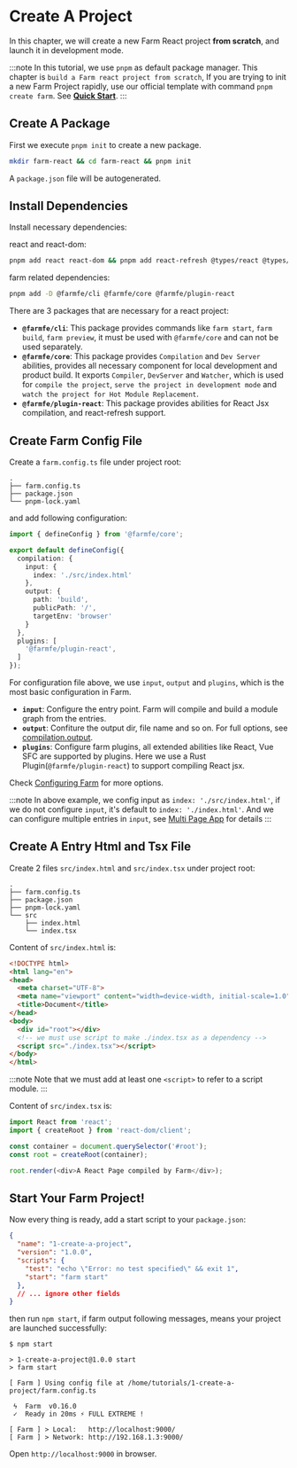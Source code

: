 # Create A Project
In this chapter, we will create a new Farm React project **from scratch**, and launch it in development mode.

:::note
In this tutorial, we use `pnpm` as default package manager. This chapter is `build a Farm react project from scratch`, If you are trying to init a new Farm Project rapidly, use our official template with command `pnpm create farm`. See **[Quick Start](/docs/quick-start)**.
:::

## Create A Package
First we execute `pnpm init` to create a new package.

```bash
mkdir farm-react && cd farm-react && pnpm init
```

A `package.json` file will be autogenerated.

## Install Dependencies
Install necessary dependencies:

react and react-dom:
```bash
pnpm add react react-dom && pnpm add react-refresh @types/react @types/react-dom -D
```

farm related dependencies:
```bash
pnpm add -D @farmfe/cli @farmfe/core @farmfe/plugin-react
```
There are 3 packages that are necessary for a react project:
* **`@farmfe/cli`**: This package provides commands like `farm start`, `farm build`, `farm preview`, it must be used with `@farmfe/core` and can not be used separately.
* **`@farmfe/core`**: This package provides `Compilation` and `Dev Server` abilities, provides all necessary component for local development and product build. It exports `Compiler`, `DevServer` and `Watcher`, which is used for `compile the project`, `serve the project in development mode` and `watch the project for Hot Module Replacement`.
* **`@farmfe/plugin-react`**: This package provides abilities for React Jsx compilation, and react-refresh support.

## Create Farm Config File
Create a `farm.config.ts` file under project root:
```text {2}
.
├── farm.config.ts
├── package.json
└── pnpm-lock.yaml
```
and add following configuration:
```ts
import { defineConfig } from '@farmfe/core';

export default defineConfig({
  compilation: {
    input: {
      index: './src/index.html'
    },
    output: {
      path: 'build',
      publicPath: '/',
      targetEnv: 'browser'
    }
  },
  plugins: [
    '@farmfe/plugin-react',
  ]
});
```
For configuration file above, we use `input`, `output` and `plugins`, which is the most basic configuration in Farm.
* **`input`**: Configure the entry point. Farm will compile and build a module graph from the entries.
* **`output`**: Confiture the output dir, file name and so on. For full options, see [compilation.output](/docs/config/compilation-options#output).
* **`plugins`**: Configure farm plugins, all extended abilities like React, Vue SFC are supported by plugins. Here we use a Rust Plugin(`@farmfe/plugin-react`) to support compiling React jsx.

Check [Configuring Farm](/docs/config/configuring-farm) for more options.

:::note
In above example, we config input as `index: './src/index.html'`, if we do not configure `input`, it's default to `index: './index.html'`. And we can configure multiple entries in `input`, see [Multi Page App](/docs/features/html#multi-page-app) for details
:::

## Create A Entry Html and Tsx File
Create 2 files `src/index.html` and `src/index.tsx` under project root:
```text {5-7}
.
├── farm.config.ts
├── package.json
├── pnpm-lock.yaml
└── src
    ├── index.html
    └── index.tsx
```
Content of `src/index.html` is:
```html
<!DOCTYPE html>
<html lang="en">
<head>
  <meta charset="UTF-8">
  <meta name="viewport" content="width=device-width, initial-scale=1.0">
  <title>Document</title>
</head>
<body>
  <div id="root"></div>
  <!-- we must use script to make ./index.tsx as a dependency -->
  <script src="./index.tsx"></script>
</body>
</html>
```
:::note
Note that we must add at least one `<script>` to refer to a script module.
:::

Content of `src/index.tsx` is:
```ts title="src/index.tsx"
import React from 'react';
import { createRoot } from 'react-dom/client';

const container = document.querySelector('#root');
const root = createRoot(container);

root.render(<div>A React Page compiled by Farm</div>);
```

## Start Your Farm Project!
Now every thing is ready, add a start script to your `package.json`:
```json title="package.json" {6}
{
  "name": "1-create-a-project",
  "version": "1.0.0",
  "scripts": {
    "test": "echo \"Error: no test specified\" && exit 1",
    "start": "farm start"
  },
  // ... ignore other fields 
}
```

then run `npm start`, if farm output following messages, means your project are launched successfully:
```text
$ npm start

> 1-create-a-project@1.0.0 start
> farm start

[ Farm ] Using config file at /home/tutorials/1-create-a-project/farm.config.ts

 ϟ  Farm  v0.16.0
 ✓  Ready in 20ms ⚡️ FULL EXTREME ! 

[ Farm ] > Local:   http://localhost:9000/
[ Farm ] > Network: http://192.168.1.3:9000/
```

Open `http://localhost:9000` in browser.
